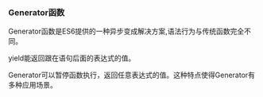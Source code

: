 ### Generator函数

Generator函数是ES6提供的一种异步变成解决方案,语法行为与传统函数完全不同。

yield能返回跟在语句后面的表达式的值。

Generator可以暂停函数执行，返回任意表达式的值。这种特点使得Generator有多种应用场景。